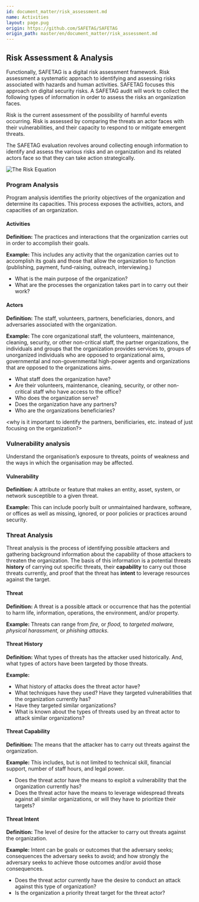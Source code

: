 ```yaml
---
id: document_matter/risk_assessment.md
name: Activities
layout: page.pug
origin: https://github.com/SAFETAG/SAFETAG
origin_path: master/en/document_matter/risk_assessment.md
---
```

## Risk Assessment & Analysis

Functionally, SAFETAG is a digital risk assessment framework. Risk assessment a systematic approach to identifying and assessing risks associated with hazards and human activities. SAFETAG focuses this approach on digital security risks. A SAFETAG audit will work to collect the following types of information in order to assess the risks an organization faces.

Risk is the current assessment of the possibility of harmful events occurring. Risk is assessed by comparing the threats an actor faces with their vulnerabilities, and their capacity to respond to or mitigate emergent threats.

The SAFETAG evaluation revolves around collecting enough information to identify and assess the various risks and an organization and its related actors face so that they can take action strategically.

![The Risk Equation](images/risk_equation.svg)


### Program Analysis

Program analysis identifies the priority objectives of the organization and determine its capacities. This process exposes the activities, actors, and capacities of an organization. 

#### Activities

**Definition:** The practices and interactions that the organization carries out in order to accomplish their goals.

**Example:** This includes any activity that the organization carries out to accomplish its goals and those that allow the organization to function (publishing, payment, fund-raising, outreach, interviewing.)

* What is the main purpose of the organization?
* What are the processes the organization takes part in to carry out their work?

#### Actors

**Definition:** The staff, volunteers, partners, beneficiaries, donors, and adversaries associated with the organization.

**Example:** The core organizational staff, the volunteers, maintenance, cleaning, security, or other non-critical staff, the partner organizations, the individuals and groups that the organization provides services to, groups of unorganized individuals who are opposed to organizational aims, governmental and non-governmental high-power agents and organizations that are opposed to the organizations aims.

* What staff does the organization have?
* Are their volunteers, maintenance, cleaning, security, or other non-critical staff who have access to the office?
* Who does the organization serve?
* Does the organization have any partners?
* Who are the organizations beneficiaries?

<why is it important to identify the partners, benificiaries, etc. instead of just focusing on the organization?>

### Vulnerability analysis

Understand the organisation’s exposure to threats, points of weakness and the ways in which the organisation may be affected.

#### Vulnerability

**Definition:** A attribute or feature that makes an entity, asset, system, or network susceptible to a given threat.

**Example:** This can include poorly built or unmaintained hardware, software, or offices as well as missing, ignored, or poor policies or practices around security.

### Threat Analysis

Threat analysis is the process of identifying possible attackers and gathering background information about the capability of those attackers to threaten the organization. The basis of this information is a potential threats **history** of carrying out specific threats, their **capability** to carry out those threats currently, and proof that the threat has **intent** to leverage resources against the target.

#### Threat

**Definition:** A threat is a possible attack or occurrence that has the potential to harm life, information, operations, the environment, and/or property.

**Example:** Threats can range from *fire,* or *flood,* to *targeted malware,* *physical harassment,* or *phishing attacks.*

#### Threat History

**Definition:** What types of threats has the attacker used historically. And, what types of actors have been targeted by those threats. 

**Example:**

* What history of attacks does the threat actor have?
* What techniques have they used? Have they targeted vulnerabilities that the organization currently has?
* Have they targeted similar organizations?
* What is known about the types of threats used by an threat actor to attack similar organizations?

#### Threat Capability

**Definition:** The means that the attacker has to carry out threats against the organization.

**Example:** This includes, but is not limited to technical skill, financial support, number of staff hours, and legal power.

* Does the threat actor have the means to exploit a vulnerability that the organization currently has?
* Does the threat actor have the means to leverage widespread threats against all similar organizations, or will they have to prioritize their targets?

#### Threat Intent

**Definition:** The level of desire for the attacker to carry out threats against the organization.

**Example:** Intent can be goals or outcomes that the adversary seeks; consequences the adversary seeks to avoid; and how strongly the adversary seeks to achieve those outcomes and/or avoid those consequences.

* Does the threat actor currently have the desire to conduct an attack against this type of organization?
* Is the organization a priority threat target for the threat actor? 

